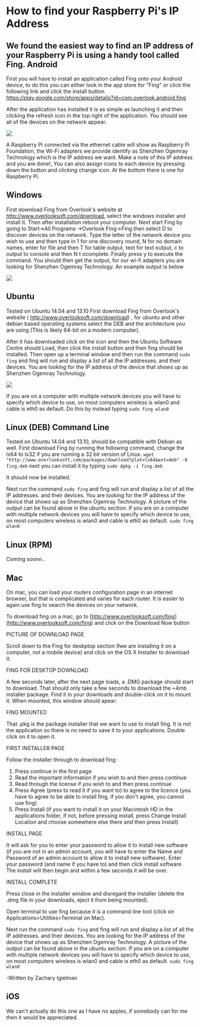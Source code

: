 How to find your Raspberry Pi's IP Address
===========
We found the easiest way to find an IP address of your Raspberry Pi is using a handy tool called Fing.
Android
-------
First you will have to install an application called Fing onto your Android device, to do this you can either look in the app store for "Fing" or click the following link and click the install button. https://play.google.com/store/apps/details?id=com.overlook.android.fing

After the application has installed it is as simple as launching it and then clicking the refresh icon in the top right of the application. You should see all of the devices on the network appear.

<img src="imageResources/fingAndroid.png"/>

A Raspberry Pi connected via the ethernet cable will show as Raspberry Pi Foundation, the Wi-Fi adapters we provide identify as Shenzhen Ogemray Technology which is the IP address we want.
Make a note of this IP address and you are done!, You can also assign icons to each device by pressing down the button and clicking change icon. At the bottom there is one for Raspberry Pi.



Windows
-------
First download Fing from Overlook's website at http://www.overlooksoft.com/download, select the windows installer and install it. Then after installation reboot your computer. 
Next start Fing by going to Start->All Programs ->Overlook Fing->Fing then select D to discover devices on the network. Type the letter of the network device you wish to use and then type in 1 for one discovery round, N for no domain names, enter for file and then T for table output, text for text output, c to output to console and then N t ocomplete. Finally press y to execute the command.
You should then get the output, for our wi-fi adapters you are looking for Shenzhen Ogemray Technology. An example output is below

<img src="imageResources/fingUbuntu.png"/>

Ubuntu 
-----
Tested on Ubuntu 14.04 and 13.10
First download Fing from Overlook's website ( http://www.overlooksoft.com/download) , for ubuntu and other debian based operating systems select the DEB and the architecture you are using (This is likely 64-bit on a modern computer).

After it has downloaded click on the icon and then the Ubuntu Software Centre should Load, then click the install button and then fing should be installed.
Then open up a terminal window and then run the command ```sudo fing``` and fing will run and display a list of all the IP addresses. and their devices. You are looking for the IP address of the device that shows up as Shenzhen Ogemray Technology.

<img src="imageResources/fingUbuntu.png"/>

If you are on a computer with multiple network devices you will have to specify which device to use, on most computers wireless is wlan0 and cable is eth0 as default. Do this by instead typing ```sudo fing wlan0``` 


Linux (DEB) Command Line 
-----
Tested on Ubuntu 14.04 and 13.10, should be compatible with Debian as well.
First download Fing by running the following command, change the lx64 to lx32 if you are running a 32 bit version of Linux.
```wget "http://www.overlooksoft.com/packages/download?plat=lx64&ext=deb" -O fing.deb```
next you can install it by typing ``` sudo dpkg -i fing.deb ```

It should now be installed.

Next run the command ```sudo fing``` and fing will run and display a list of all the IP addresses. and their devices. You are looking for the IP address of the device that shows up as Shenzhen Ogemray Technology.
A picture of the output can be found above in the ubuntu section. If you are on a computer with multiple network devices you will have to specify which device to use, on most computers wireless is wlan0 and cable is eth0 as default. ```sudo fing wlan0```

Linux (RPM)
-----
Coming soonn..

Mac
---

On mac, you can load your routers configuration page in an internet browser, but that is complicated and varies for each router. It is easier to again use fing to search the devices on your network.

To download fing on a mac, go to [http://www.overlooksoft.com/fing](http://www.overlooksoft.com/fing) and click on the Download Now button

PICTURE OF DOWNLOAD PAGE

Scroll down to the Fing for deskptop section 9we are installing it on a computer, not a mobile device) and click on the OS X Installer to download it.

FING FOR DESKTOP DOWNLOAD

A few seconds later, after the next page loads, a .DMG package should start to download. That should only take a few seconds to download the ~4mb installer package. Find it in your downloads and double-click on it to mount it. When mounted, this window should apear:

FING MOUNTED

That .pkg is the package installer that we want to use to install fing. It is not the application so there is no need to save it to your applications. Double click on it to open it.

FIRST INSTALLER PAGE

Follow the installer through to download fing:
1. Press continue in the first page
2. Read the important information if you wish to and then press continue
3. Read through the license if you wish to and then press continue
4. Press Agree (press to read it if you want to) to agree to the licence (you have to agree to be able to install fing, if you don't agree, you cannot use fing)
5. Press Install (if you want to install it on your Macintosh HD in the applications folder, if not, before pressing install, press Change Install Location and choose somewhere else there and then press Install)

INSTALL PAGE

It will ask for you to enter your password to allow it to install new software (if you are not in an admin account, you will have to enter the Name and Password of an admin account to allow it to install new software). Enter your password (and name if you have to) and then click install software. The install will then begin and within a few seconds it will be over.

INSTALL COMPLETE

Press close in the installer window and disregard the installer (delete the .dmg file in your downloads, eject it from being mounted). 

Open terminal to use fing because it is a command line tool (click on Applications>Utilities>Terminal on Mac).

Next run the command ```sudo fing``` and fing will run and display a list of all the IP addresses. and their devices. You are looking for the IP address of the device that shows up as Shenzhen Ogemray Technology.
A picture of the output can be found above in the ubuntu section. If you are on a computer with multiple network devices you will have to specify which device to use, on most computers wireless is wlan0 and cable is eth0 as default. ```sudo fing wlan0```

-Written by Zachary Igielman

iOS
---
We can't actually do this one as I have no apples, if somebody can for me then it would be appreciated.
